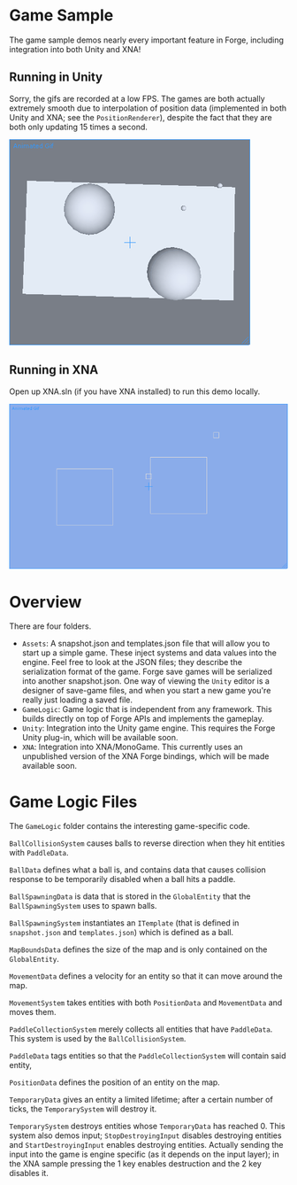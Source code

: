 # Game Sample

The game sample demos nearly every important feature in Forge, including integration into both Unity and XNA!


## Running in Unity

Sorry, the gifs are recorded at a low FPS. The games are both actually extremely smooth due to interpolation of position data (implemented in both Unity and XNA; see the `PositionRenderer`), despite the fact that they are both only updating 15 times a second.

![The game running in Unity](demo_unity.gif) 

## Running in XNA

Open up XNA.sln (if you have XNA installed) to run this demo locally.

![The game running in XNA](demo_xna.gif)

# Overview

There are four folders.

- `Assets`: A snapshot.json and templates.json file that will allow you to start up a simple game. These inject systems and data values into the engine. Feel free to look at the JSON files; they describe the serialization format of the game. Forge save games will be serialized into another snapshot.json. One way of viewing the `Unity` editor is a designer of save-game files, and when you start a new game you're really just loading a saved file.
- `GameLogic`: Game logic that is independent from any framework. This builds directly on top of Forge APIs and implements the gameplay.
- `Unity`: Integration into the Unity game engine. This requires the Forge Unity plug-in, which will be available soon.
- `XNA`: Integration into XNA/MonoGame. This currently uses an unpublished version of the XNA Forge bindings, which will be made available soon.

# Game Logic Files

The `GameLogic` folder contains the interesting game-specific code.

`BallCollisionSystem` causes balls to reverse direction when they hit entities with `PaddleData`.

`BallData` defines what a ball is, and contains data that causes collision response to be temporarily disabled when a ball hits a paddle.

`BallSpawningData` is data that is stored in the `GlobalEntity` that the `BallSpawningSystem` uses to spawn balls.

`BallSpawningSystem` instantiates an `ITemplate` (that is defined in `snapshot.json` and `templates.json`) which is defined as a ball.

`MapBoundsData` defines the size of the map and is only contained on the `GlobalEntity`.

`MovementData` defines a velocity for an entity so that it can move around the map.

`MovementSystem` takes entities with both `PositionData` and `MovementData` and moves them.

`PaddleCollectionSystem` merely collects all entities that have `PaddleData`. This system is used by the `BallCollisionSystem`.

`PaddleData` tags entities so that the `PaddleCollectionSystem` will contain said entity,

`PositionData` defines the position of an entity on the map.

`TemporaryData` gives an entity a limited lifetime; after a certain number of ticks, the `TemporarySystem` will destroy it.

`TemporarySystem` destroys entities whose `TemporaryData` has reached 0. This system also demos input; `StopDestroyingInput` disables destroying entities and `StartDestroyingInput` enables destroying entities. Actually sending the input into the game is engine specific (as it depends on the input layer); in the XNA sample pressing the 1 key enables destruction and the 2 key disables it.